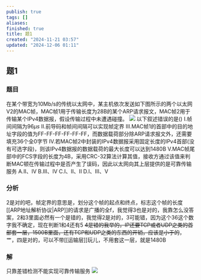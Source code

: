 ```yaml
---
publish: true
tags: []
aliases: 
finished: true
title: 题1
created: "2024-11-21 03:57"
updated: "2024-12-06 01:11"
---
```

## 题1
### 题目
在某个带宽为10Mb/s的传统以太网中，某主机依次发送如下图所示的两个以太网V2的MAC帧，MAC帧1用于传输长度为28B的某个ARP请求报文，MAC帧2用于传输某个IPv4数据报，假设传输过程中未遭遇碰撞。
![](https://img.hwenyi.tech/202411211154744.webp)
以下叙述错误的是()
I.帧间间隔为$96\mu s$
Ⅱ.前导码和帧间间隔可以实现帧定界
III.MAC帧1的首部中的目的地址字段的值为FF-FF-FF-FF-FF-FF，而数据载荷部分除ARP请求报文外，还需要填充36个全0字节
IV.若MAC帧2中封装的IPv4数据报采用固定长度的IPv4首部(没有可选字段)，则该IPv4数据报的数据载荷的最大长度可以达到1480B
V.MAC帧尾部中的FCS字段的长度为4B，采用CRC-32算法计算其值，接收方通过该值来判断MAC顿在传输过程中是否产生了误码，因此以太网向其上层提供的是可靠传输服务
A.II、IV
B.III、IV
C.I、II、II
D.I、III、V
### 分析
2是对的吧，帧定界的意思是，划分这个帧的起点和终点，标志这个帧的长度
[[ARP地址解析协议|ARP]]的请求是广播的全f，我觉得3也是对的，我靠怎么没答案，2和3里面必然有一个是错的，我觉得2是对的，3可能错，因为这个36这个数字我不确定，现在判断1和4还有5
~~4是错的我举的，IP还要TCP或者UDP之类的首部套一层，1500B里面，还有TCP和UDP之类的东西的开销，应该是小于的~~，艹，四是对的，可以不带[[运输层]]玩儿，不用套这一层，就是1480B
### 解
只靠差错检测不能实现可靠传输服务
![](https://img.hwenyi.tech/202411211211512.webp)
